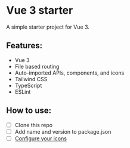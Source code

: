 # Vue 3 starter

A simple starter project for Vue 3.

## Features:

- Vue 3
- File based routing
- Auto-imported APIs, components, and icons
- Tailwind CSS
- TypeScript
- ESLint

## How to use:

- [ ] Clone this repo
- [ ] Add name and version to package.json
- [ ] [Configure your icons](https://github.com/antfu/unplugin-icons)
